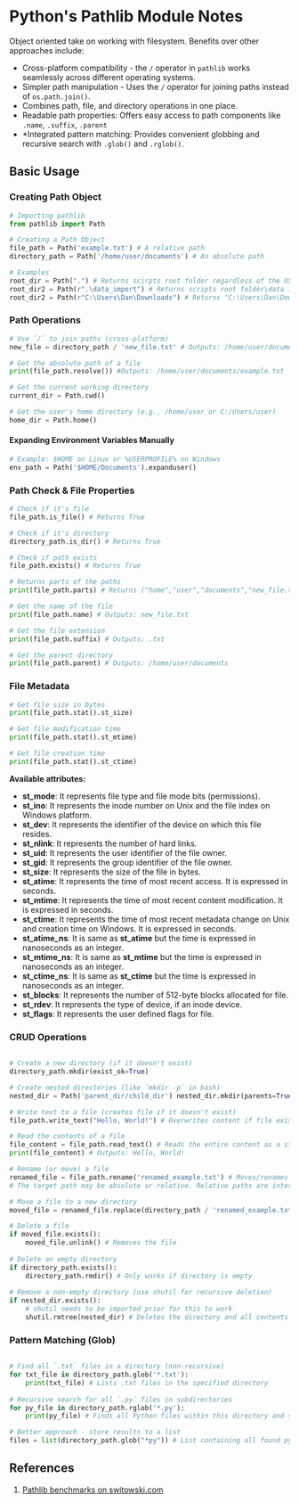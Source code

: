 # Python's Pathlib Module Notes

Object oriented take on working with filesystem. 
Benefits over other approaches include:
* Cross-platform compatibility - the `/` operator in `pathlib` works seamlessly across different operating systems.
* Simpler path manipulation - Uses the `/` operator for joining paths instead of `os.path.join()`.
* Combines path, file, and directory operations in one place.
* Readable path properties: Offers easy access to path components like `.name`, `.suffix`, `.parent`
* *Integrated pattern matching: Provides convenient globbing and recursive search with `.glob()` and `.rglob()`.

## Basic Usage

### Creating Path Object

```python
# Importing pathlib
from pathlib import Path

# Creating a Path Object
file_path = Path('example.txt') # A relative path 
directory_path = Path('/home/user/documents') # An absolute path

# Examples
root_dir = Path(".") # Returns scirpts root folder regardless of the OS
root_dir2 = Path(r".\data_import") # Returns scripts root folder\data import
root_dir2 = Path(r"C:\Users\Dan\Downloads") # Returns "C:\Users\Dan\Downloads"
```

### Path Operations

```python
# Use `/` to join paths (cross-platform) 
new_file = directory_path / 'new_file.txt' # Outputs: /home/user/documents/new_file.txt

# Get the absolute path of a file 
print(file_path.resolve()) #Outputs: /home/user/documents/example.txt

# Get the current working directory 
current_dir = Path.cwd()

# Get the user's home directory (e.g., /home/user or C:/Users/user) 
home_dir = Path.home()
```

#### Expanding Environment Variables Manually

```python
# Example: $HOME on Linux or %USERPROFILE% on Windows 
env_path = Path('$HOME/Documents').expanduser() 
```

### Path Check & File Properties

```python
# Check if it's file
file_path.is_file() # Returns True

# Check if it's directory
directory_path.is_dir() # Returns True

# Check if path exists
file_path.exists() # Returns True

# Returns parts of the paths
print(file_path.parts) # Returns ("home","user","documents","new_file.txt")

# Get the name of the file 
print(file_path.name) # Outputs: new_file.txt

# Get the file extension 
print(file_path.suffix) # Outputs: .txt 

# Get the parent directory 
print(file_path.parent) # Outputs: /home/user/documents
```

### File Metadata

```python
# Get file size in bytes
print(file_path.stat().st_size)

# Get file modification time
print(file_path.stat().st_mtime)

# Get file creation time
print(file_path.stat().st_ctime)
```

**Available attributes:**

- **st_mode**: It represents file type and file mode bits (permissions).
- **st_ino**: It represents the inode number on Unix and the file index on Windows platform.
- **st_dev**: It represents the identifier of the device on which this file resides.
- **st_nlink**: It represents the number of hard links.
- **st_uid**: It represents the user identifier of the file owner.
- **st_gid**: It represents the group identifier of the file owner.
- **st_size**: It represents the size of the file in bytes.
- **st_atime**: It represents the time of most recent access. It is expressed in seconds.
- **st_mtime**: It represents the time of most recent content modification. It is expressed in seconds.
- **st_ctime**: It represents the time of most recent metadata change on Unix and creation time on Windows. It is expressed in seconds.
- **st_atime_ns**: It is same as **st_atime** but the time is expressed in nanoseconds as an integer.
- **st_mtime_ns**: It is same as **st_mtime** but the time is expressed in nanoseconds as an integer.
- **st_ctime_ns**: It is same as **st_ctime** but the time is expressed in nanoseconds as an integer.
- **st_blocks**: It represents the number of 512-byte blocks allocated for file.
- **st_rdev**: It represents the type of device, if an inode device.
- **st_flags**: It represents the user defined flags for file.

### CRUD Operations

```python

# Create a new directory (if it doesn't exist) 
directory_path.mkdir(exist_ok=True) 

# Create nested directories (like `mkdir -p` in bash) 
nested_dir = Path('parent_dir/child_dir') nested_dir.mkdir(parents=True, exist_ok=True) 

# Write text to a file (creates file if it doesn't exist)
file_path.write_text("Hello, World!") # Overwrites content if file exists 

# Read the contents of a file 
file_content = file_path.read_text() # Reads the entire content as a string
print(file_content) # Outputs: Hello, World! 

# Rename (or move) a file 
renamed_file = file_path.rename('renamed_example.txt') # Moves/renames 'example.txt' 
# The target path may be absolute or relative. Relative paths are interpreted relative to the current working directory, _not_ the directory of the `Path` object.

# Move a file to a new directory 
moved_file = renamed_file.replace(directory_path / 'renamed_example.txt') # Moves it to documents 

# Delete a file 
if moved_file.exists(): 
	moved_file.unlink() # Removes the file 
	
# Delete an empty directory 
if directory_path.exists(): 
	directory_path.rmdir() # Only works if directory is empty 
	
# Remove a non-empty directory (use shutil for recursive deletion) 
if nested_dir.exists(): 
	# shutil needs to be imported prior for this to work
	shutil.rmtree(nested_dir) # Deletes the directory and all contents inside
```

### Pattern Matching (Glob)

```python

# Find all `.txt` files in a directory (non-recursive) 
for txt_file in directory_path.glob('*.txt'): 
	print(txt_file) # Lists .txt files in the specified directory 
	
# Recursive search for all `.py` files in subdirectories 
for py_file in directory_path.rglob('*.py'): 
	print(py_file) # Finds all Python files within this directory and subdirectories

# Better approach - store results to a list
files = list(directory_path.glob("*py")) # List containing all found py files
```

## References
1. [Pathlib benchmarks on switowski.com](https://switowski.com/blog/pathlib/)